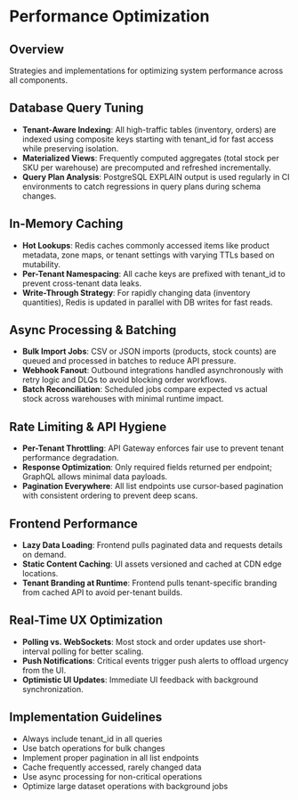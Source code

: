 # Performance Optimization

## Overview

Strategies and implementations for optimizing system performance across all components.

## Database Query Tuning

- **Tenant-Aware Indexing**: All high-traffic tables (inventory, orders) are indexed using composite keys starting with tenant_id for fast access while preserving isolation.
- **Materialized Views**: Frequently computed aggregates (total stock per SKU per warehouse) are precomputed and refreshed incrementally.
- **Query Plan Analysis**: PostgreSQL EXPLAIN output is used regularly in CI environments to catch regressions in query plans during schema changes.

## In-Memory Caching

- **Hot Lookups**: Redis caches commonly accessed items like product metadata, zone maps, or tenant settings with varying TTLs based on mutability.
- **Per-Tenant Namespacing**: All cache keys are prefixed with tenant_id to prevent cross-tenant data leaks.
- **Write-Through Strategy**: For rapidly changing data (inventory quantities), Redis is updated in parallel with DB writes for fast reads.

## Async Processing & Batching

- **Bulk Import Jobs**: CSV or JSON imports (products, stock counts) are queued and processed in batches to reduce API pressure.
- **Webhook Fanout**: Outbound integrations handled asynchronously with retry logic and DLQs to avoid blocking order workflows.
- **Batch Reconciliation**: Scheduled jobs compare expected vs actual stock across warehouses with minimal runtime impact.

## Rate Limiting & API Hygiene

- **Per-Tenant Throttling**: API Gateway enforces fair use to prevent tenant performance degradation.
- **Response Optimization**: Only required fields returned per endpoint; GraphQL allows minimal data payloads.
- **Pagination Everywhere**: All list endpoints use cursor-based pagination with consistent ordering to prevent deep scans.

## Frontend Performance

- **Lazy Data Loading**: Frontend pulls paginated data and requests details on demand.
- **Static Content Caching**: UI assets versioned and cached at CDN edge locations.
- **Tenant Branding at Runtime**: Frontend pulls tenant-specific branding from cached API to avoid per-tenant builds.

## Real-Time UX Optimization

- **Polling vs. WebSockets**: Most stock and order updates use short-interval polling for better scaling.
- **Push Notifications**: Critical events trigger push alerts to offload urgency from the UI.
- **Optimistic UI Updates**: Immediate UI feedback with background synchronization.

## Implementation Guidelines

- Always include tenant_id in all queries
- Use batch operations for bulk changes
- Implement proper pagination in all list endpoints
- Cache frequently accessed, rarely changed data
- Use async processing for non-critical operations
- Optimize large dataset operations with background jobs
